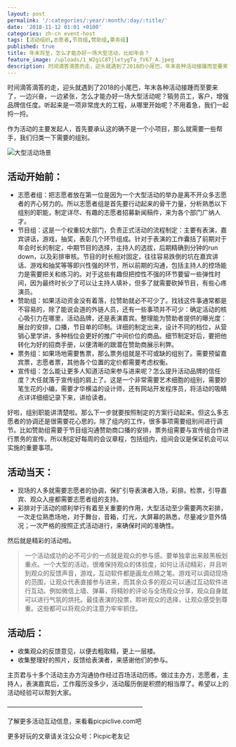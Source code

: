 ```yaml
---
layout: post
permalink: '/:categories/:year/:month/:day/:title/'
date: '2018-11-12 01:01 +0100'
categories: zh-cn event-host
tags: [活动组织,志愿者,节目组,赞助组,票务组]
published: true
title: 年末将至，怎么才能办好一场大型活动，比如年会？
feature_image: /uploads/1_W2giC8TjletygTa_fV67_A.jpeg
description: 时间滴答滴答的走，迎头就遇到了2018的小尾巴，年末各种活动接踵而至要来了，一边兴奋，一边紧张，怎么才能办好一场大型活动呢？
---
```

时间滴答滴答的走，迎头就遇到了2018的小尾巴，年末各种活动接踵而至要来了，一边兴奋，一边紧张，怎么才能办好一场大型活动呢？犒劳员工，客户，增强品牌信任度。听起来是一项非常庞大的工程，从哪里开始呢？不用着急，我们一起捋一捋。

作为活动的主要发起人，首先要承认这的确不是一个小项目，那么就需要一些帮手，我们归类一下需要的组别。

![大型活动场景]({{site.baseurl}}/uploads/1_W2giC8TjletygTa_fV67_A.jpeg)

## 活动开始前：

* 志愿者组：把志愿者放在第一位是因为一个大型活动的举办是离不开众多志愿者的齐心努力的。所以志愿者组是首先要行动起来的骨干力量，分析熟悉以下组别的职能，制定详尽、有趣的志愿者招募新闻稿件，来为各个部门广纳人才。
* 节目组：这是一个权重较大部门，负责正式活动的流程制定：主要有表演，嘉宾讲话，游戏，抽奖，表彰几个环节组成。针对于表演的工作囊括了前期对于年会时长的制定，中期节目的选择，主持人的选拔，后期精确到分钟的run down，以及彩排审核。节目的时长相对固定，往往容易跌倒的坑在嘉宾讲话、游戏和抽奖等等即兴性强的环节，所以前期的沟通，包括主持人的控场能力是需要把关和练习的。对于这些有趣但把控性不强的环节要留一些弹性时间，因为最终时长少了可以让主持人填补，但多了就需要砍掉节目，有些心疼演员。
* 赞助组：如果活动资金没有着落，拉赞助就必不可少了。找钱这件事通常都是不容易的，除了能说会道的外链人员，还有一些事项并不可少：确定活动的核心吸引力在哪里，活动品牌，还是表演嘉宾。整理能为赞助者提供的曝光度：展台的安排，口播，节目单的印制。详细的制定出来，设计不同的档位，从营销心里学讲，多种档位会更好的推广中间价位的商品。细节制定好后，要把他转化为好的招商手册，以便清晰的跟潜在赞助商展示利弊。
* 票务组：如果场地需要售票，那么票务组就是不可或缺的组别了。需要预留嘉宾票，志愿者票，其他各个位置的定价都需要考虑权衡。
* 宣传组：怎么能让更多人知道活动来参与进来呢？怎么提升活动品牌的信任度？大任就落于宣传组的肩上了。这是一个非常需要艺术细胞的组别，需要妙笔生花的小编，需要才华横溢的设计师，还有网站开发程序员，将活动的吸睛点详详细细记录下来，讲给读者。

好啦，组别职能讲清楚啦。那么下一步就要按照制定的方案行动起来。但这么多志愿者的协调还是很需要花心思的。除了组内的工作，很多事项需要组别间进行调节。比如赞助组需要于节目组沟通赞助商口播的安排，票务组需要与宣传组合作进行票务的宣传。所以制定好每周的会议章程，包括组内，组间会议是保证机会可以实施的重要事项。

## 活动当天：

* 现场的人多就需要志愿者的协调，保扩引导表演者入场，彩排。检票，引导嘉宾、观众入座都需要志愿者组的支持。
* 彩排对于活动的顺利举行有着至关重要的作用，大型活动至少需要两次彩排，一次走位熟悉场地，对于舞台，音箱，灯光，大屏幕的熟悉，尽量减少意外情况；一次严格的按照正式活动进行，来确保时间的准确性。

然后就是精彩的活动啦。

> 一个活动成功的必不可少的一点就是观众的参与感。要单独拿出来敲黑板划重点。一个大型的活动，很难保持观众的体验度，如何让活动精彩，并且听到观众的反馈声音，游戏，互动软件都是画龙点睛之笔。游戏可以调动现场的范围，让观众代表直接参与进来，而其余众多的观众可以通过互动软件进行互动。例如微信上墙、弹幕，将精妙的评论与全场观众分享，观众自身就可以进行气氛的烘托。最佳表演的投票，聆听观众的选择，让观众感受到尊重。这些都可以将观众的注意力牢牢抓住。

## 活动后：

* 收集观众的反馈意见，以便去粗取精，更上一层楼。
* 收集整理好的照片，反馈给表演者，来感谢他们的参与。

主页君与十多个活动主办方沟通协作经过百场活动历练。做过主办方，志愿者，主持人，表演嘉宾后，工作履历没多少，活动履历倒是积攒的相当厚了。希望以上的活动经验可以帮到大家。

——————————————————————

了解更多活动互动信息，来看看picpiclive.com吧

更多好玩的文章请关注公众号：Picpic老友记